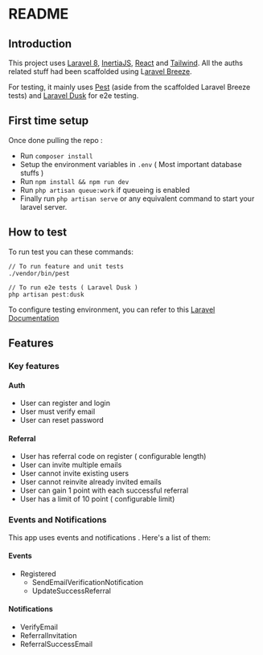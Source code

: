 # README 
## Introduction
This project uses [Laravel 8](https://laravel.com/docs/8.x), [InertiaJS](https://inertiajs.com/), [React](https://reactjs.org/) and [Tailwind](https://tailwindcss.com/). All the auths related stuff had been scaffolded using L[aravel Breeze](https://laravel.com/docs/8.x/starter-kits#laravel-breeze).

For testing,  it mainly uses [Pest](https://pestphp.com/) (aside from the scaffolded Laravel Breeze tests) and [Laravel Dusk](https://laravel.com/docs/8.x/dusk#main-content) for e2e testing.

## First time setup
Once done pulling the repo :
- Run `composer install`
- Setup the environment variables in `.env` ( Most important database stuffs )
- Run `npm install && npm run dev`
- Run `php artisan queue:work` if queueing is enabled
- Finally run `php artisan serve` or any equivalent command to start your laravel server.

## How to test
To run test you can these commands:
```
// To run feature and unit tests
./vendor/bin/pest

// To run e2e tests ( Laravel Dusk )
php artisan pest:dusk
```

To configure testing environment, you can refer to this [Laravel Documentation](https://laravel.com/docs/8.x/testing#environment)

## Features

### Key features

####  Auth
- User can register and login
- User must verify email
- User can reset password

#### Referral
- User has referral code on register ( configurable length)
- User can invite multiple emails
- User cannot invite existing users
- User cannot reinvite already invited emails
- User can gain 1 point with each successful referral
- User has a limit of 10 point ( configurable limit)

### Events and Notifications
This app uses events and notifications . Here's a list of them:

#### Events
- Registered
    - SendEmailVerificationNotification 
    - UpdateSuccessReferral

#### Notifications
- VerifyEmail
- ReferralInvitation
- ReferralSuccessEmail

